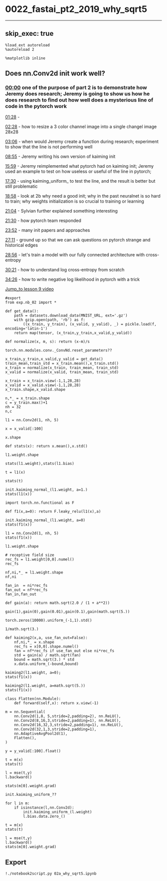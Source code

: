 # 0022_fastai_pt2_2019_why_sqrt5
---
skip_exec: true
---

```
%load_ext autoreload
%autoreload 2

%matplotlib inline
```

## Does nn.Conv2d init work well?
### [00:00](https://youtu.be/AcA8HAYh7IE?list=PLfYUBJiXbdtTIdtE1U8qgyxo4Jy2Y91uj&t=0) one of the purpose of part 2 is to demonstrate how Jeremy does research; Jeremy is going to show us how he does research to find out how well does a mysterious line of code in the pytorch work

[01:28](https://youtu.be/AcA8HAYh7IE?list=PLfYUBJiXbdtTIdtE1U8qgyxo4Jy2Y91uj&t=88) - 

[02:28](https://youtu.be/AcA8HAYh7IE?list=PLfYUBJiXbdtTIdtE1U8qgyxo4Jy2Y91uj&t=148) - how to resize a 3 color channel image into a single changel image 28x28

[03:06](https://youtu.be/AcA8HAYh7IE?list=PLfYUBJiXbdtTIdtE1U8qgyxo4Jy2Y91uj&t=186) - when would Jeremy create a function during research; experiment to show that the line is not performing well

[08:55](https://youtu.be/AcA8HAYh7IE?list=PLfYUBJiXbdtTIdtE1U8qgyxo4Jy2Y91uj&t=535) - Jeremy writing his own version of kaiming init

[15:59](https://youtu.be/AcA8HAYh7IE?list=PLfYUBJiXbdtTIdtE1U8qgyxo4Jy2Y91uj&t=959) - Jeremy reimplemented what pytorch had on kaiming init; Jeremy used an example to test on how useless or useful of the line in pytorch;

[17:30](https://youtu.be/AcA8HAYh7IE?list=PLfYUBJiXbdtTIdtE1U8qgyxo4Jy2Y91uj&t=1050) -  using kaiming_uniform_ to test the line, and the result is better but still problematic

[18:58](https://youtu.be/AcA8HAYh7IE?list=PLfYUBJiXbdtTIdtE1U8qgyxo4Jy2Y91uj&t=1138) - look at 2b why need a good init; why in the past neuralnet is so hard to train; why weights initialization is so crucial to training or learning

[21:04](https://youtu.be/AcA8HAYh7IE?list=PLfYUBJiXbdtTIdtE1U8qgyxo4Jy2Y91uj&t=1264) - Sylvian further explained something interesting 

[21:30](https://youtu.be/AcA8HAYh7IE?list=PLfYUBJiXbdtTIdtE1U8qgyxo4Jy2Y91uj&t=1290) - how pytorch team responded

[23:52](https://youtu.be/AcA8HAYh7IE?list=PLfYUBJiXbdtTIdtE1U8qgyxo4Jy2Y91uj&t=1433) - many init papers and approaches

[27:11](https://youtu.be/AcA8HAYh7IE?list=PLfYUBJiXbdtTIdtE1U8qgyxo4Jy2Y91uj&t=1631) - ground up so that we can ask questions on pytorch strange and historical edges

[28:56](https://youtu.be/AcA8HAYh7IE?list=PLfYUBJiXbdtTIdtE1U8qgyxo4Jy2Y91uj&t=1736) - let's train a model with our fully connected architecture with cross-entropy

[30:21](https://youtu.be/AcA8HAYh7IE?list=PLfYUBJiXbdtTIdtE1U8qgyxo4Jy2Y91uj&t=1821) - how to understand  log cross-entropy from scratch

[34:26](https://youtu.be/AcA8HAYh7IE?list=PLfYUBJiXbdtTIdtE1U8qgyxo4Jy2Y91uj&t=2066) - how to write negative log likelihood in pytorch with a trick


[Jump_to lesson 9 video](https://course19.fast.ai/videos/?lesson=9&t=21)


```
#export
from exp.nb_02 import *

def get_data():
    path = datasets.download_data(MNIST_URL, ext='.gz')
    with gzip.open(path, 'rb') as f:
        ((x_train, y_train), (x_valid, y_valid), _) = pickle.load(f, encoding='latin-1')
    return map(tensor, (x_train,y_train,x_valid,y_valid))

def normalize(x, m, s): return (x-m)/s
```


```
torch.nn.modules.conv._ConvNd.reset_parameters??
```


```
x_train,y_train,x_valid,y_valid = get_data()
train_mean,train_std = x_train.mean(),x_train.std()
x_train = normalize(x_train, train_mean, train_std)
x_valid = normalize(x_valid, train_mean, train_std)
```


```
x_train = x_train.view(-1,1,28,28)
x_valid = x_valid.view(-1,1,28,28)
x_train.shape,x_valid.shape
```


```
n,*_ = x_train.shape
c = y_train.max()+1
nh = 32
n,c
```


```
l1 = nn.Conv2d(1, nh, 5)
```


```
x = x_valid[:100]
```


```
x.shape
```


```
def stats(x): return x.mean(),x.std()
```


```
l1.weight.shape
```


```
stats(l1.weight),stats(l1.bias)
```


```
t = l1(x)
```


```
stats(t)
```


```
init.kaiming_normal_(l1.weight, a=1.)
stats(l1(x))
```


```
import torch.nn.functional as F
```


```
def f1(x,a=0): return F.leaky_relu(l1(x),a)
```


```
init.kaiming_normal_(l1.weight, a=0)
stats(f1(x))
```


```
l1 = nn.Conv2d(1, nh, 5)
stats(f1(x))
```


```
l1.weight.shape
```


```
# receptive field size
rec_fs = l1.weight[0,0].numel()
rec_fs
```


```
nf,ni,*_ = l1.weight.shape
nf,ni
```


```
fan_in  = ni*rec_fs
fan_out = nf*rec_fs
fan_in,fan_out
```


```
def gain(a): return math.sqrt(2.0 / (1 + a**2))
```


```
gain(1),gain(0),gain(0.01),gain(0.1),gain(math.sqrt(5.))
```


```
torch.zeros(10000).uniform_(-1,1).std()
```


```
1/math.sqrt(3.)
```


```
def kaiming2(x,a, use_fan_out=False):
    nf,ni,*_ = x.shape
    rec_fs = x[0,0].shape.numel()
    fan = nf*rec_fs if use_fan_out else ni*rec_fs
    std = gain(a) / math.sqrt(fan)
    bound = math.sqrt(3.) * std
    x.data.uniform_(-bound,bound)
```


```
kaiming2(l1.weight, a=0);
stats(f1(x))
```


```
kaiming2(l1.weight, a=math.sqrt(5.))
stats(f1(x))
```


```
class Flatten(nn.Module):
    def forward(self,x): return x.view(-1)
```


```
m = nn.Sequential(
    nn.Conv2d(1,8, 5,stride=2,padding=2), nn.ReLU(),
    nn.Conv2d(8,16,3,stride=2,padding=1), nn.ReLU(),
    nn.Conv2d(16,32,3,stride=2,padding=1), nn.ReLU(),
    nn.Conv2d(32,1,3,stride=2,padding=1),
    nn.AdaptiveAvgPool2d(1),
    Flatten(),
)
```


```
y = y_valid[:100].float()
```


```
t = m(x)
stats(t)
```


```
l = mse(t,y)
l.backward()
```


```
stats(m[0].weight.grad)
```


```
init.kaiming_uniform_??
```


```
for l in m:
    if isinstance(l,nn.Conv2d):
        init.kaiming_uniform_(l.weight)
        l.bias.data.zero_()
```


```
t = m(x)
stats(t)
```


```
l = mse(t,y)
l.backward()
stats(m[0].weight.grad)
```

## Export


```
!./notebook2script.py 02a_why_sqrt5.ipynb
```


```

```
